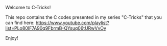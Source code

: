 Welcome to C-Tricks!

This repo contains the C codes presented in my series "C-Tricks" that you can find here:
https://www.youtube.com/playlist?list=PLo80IF7A90q9FbrmB-QYsuq06tURwVvOy

Enjoy!
